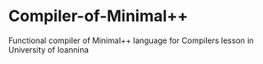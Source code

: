 # Compiler-of-Minimal++

Functional compiler of Minimal++ language for Compilers lesson in University of Ioannina

